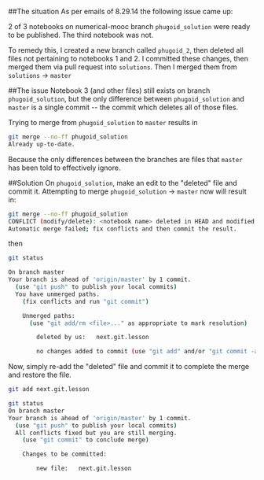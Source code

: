 ##The situation
As per emails of 8.29.14 the following issue came up:

2 of 3 notebooks on numerical-mooc branch `phugoid_solution` were ready to be published.  The third notebook was not.  

To remedy this, I created a new branch called `phugoid_2`, then deleted all files not pertaining to notebooks 1 and 2.  I committed these changes, then merged them via pull request into `solutions`.  Then I merged them from `solutions` -> `master`

##The issue
Notebook 3 (and other files) still exists on branch `phugoid_solution`, but the only difference between `phugoid_solution` and `master` is a single commit -- the commit which deletes all of those files.  

Trying to merge from `phugoid_solution` to `master` results in 

```Bash
git merge --no-ff phugoid_solution
Already up-to-date.
```

Because the only differences between the branches are files that `master` has been told to effectively ignore.

##Solution
On `phugoid_solution`, make an edit to the "deleted" file and commit it.  Attempting to merge `phugoid_solution` -> `master` now will result in:

```Bash
git merge --no-ff phugoid_solution
CONFLICT (modify/delete): <notebook name> deleted in HEAD and modified in phugoid_solution.  Version phugoid_solution of <notebook name> left in tree.
Automatic merge failed; fix conflicts and then commit the result.
```
then

```Bash
git status

On branch master
Your branch is ahead of 'origin/master' by 1 commit.
  (use "git push" to publish your local commits)
  You have unmerged paths.
    (fix conflicts and run "git commit")

    Unmerged paths:
      (use "git add/rm <file>..." as appropriate to mark resolution)

        deleted by us:   next.git.lesson

        no changes added to commit (use "git add" and/or "git commit -a")
```

Now, simply re-add the "deleted" file and commit it to complete the merge and restore the file.

```Bash
git add next.git.lesson 

git status
On branch master
Your branch is ahead of 'origin/master' by 1 commit.
  (use "git push" to publish your local commits)
  All conflicts fixed but you are still merging.
    (use "git commit" to conclude merge)

    Changes to be committed:

        new file:   next.git.lesson
```

